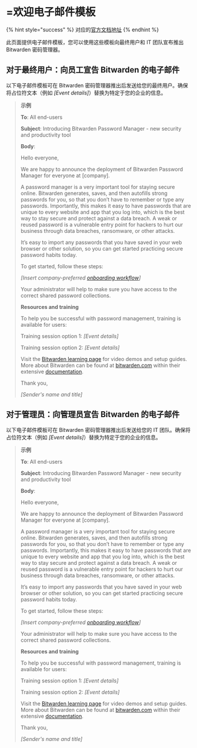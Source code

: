 # =欢迎电子邮件模板

{% hint style="success" %}
对应的[官方文档地址](https://bitwarden.com/help/welcome-email-templates/)
{% endhint %}

此页面提供电子邮件模板，您可以使用这些模板向最终用户和 IT 团队宣布推出 Bitwarden 密码管理器。

## 对于最终用户：向员工宣告 Bitwarden 的电子邮件 <a href="#to-end-users-email-announcing-bitwarden-to-employees" id="to-end-users-email-announcing-bitwarden-to-employees"></a>

以下电子邮件模板可在 Bitwarden 密码管理器推出后发送给您的最终用户。确保将占位符文本（例如 _\[Event details]_）替换为特定于您的企业的信息。

> **示例**
>
> **To**: All end-users
>
> **Subject**: Introducing Bitwarden Password Manager - new security and productivity tool
>
> **Body**:
>
> Hello everyone,
>
> We are happy to announce the deployment of Bitwarden Password Manager for everyone at \[company].
>
> A password manager is a very important tool for staying secure online. Bitwarden generates, saves, and then autofills strong passwords for you, so that you don’t have to remember or type any passwords. Importantly, this makes it easy to have passwords that are unique to every website and app that you log into, which is the best way to stay secure and protect against a data breach. A weak or reused password is a vulnerable entry point for hackers to hurt our business through data breaches, ransomware, or other attacks.
>
> It’s easy to import any passwords that you have saved in your web browser or other solution, so you can get started practicing secure password habits today.
>
> To get started, follow these steps:
>
> _\[Insert company-preferred_ [_onboarding workflow_](https://bitwarden.com/help/onboarding-workflows/)_]_
>
> Your administrator will help to make sure you have access to the correct shared password collections.
>
> **Resources and training**
>
> To help you be successful with password management, training is available for users:
>
> Training session option 1: _\[Event details]_
>
> Training session option 2: _\[Event details]_
>
> Visit the [Bitwarden learning page](https://bitwarden.com/learning/getting-started-password-manager/) for video demos and setup guides. More about Bitwarden can be found at [bitwarden.com](https://bitwarden.com/) within their extensive [documentation](https://bitwarden.com/help/).
>
> Thank you,
>
> _\[Sender's name and title]_

## 对于管理员：向管理员宣告 Bitwarden 的电子邮件 <a href="#to-admins-email-announcing-bitwarden-to-administrators" id="to-admins-email-announcing-bitwarden-to-administrators"></a>

以下电子邮件模板可在 Bitwarden 密码管理器推出后发送给您的 IT 团队。确保将占位符文本（例如 _\[Event details]_）替换为特定于您的企业的信息。

> **示例**
>
> **To**: All end-users
>
> **Subject**: Introducing Bitwarden Password Manager - new security and productivity tool
>
> **Body**:
>
> Hello everyone,
>
> We are happy to announce the deployment of Bitwarden Password Manager for everyone at \[company].
>
> A password manager is a very important tool for staying secure online. Bitwarden generates, saves, and then autofills strong passwords for you, so that you don’t have to remember or type any passwords. Importantly, this makes it easy to have passwords that are unique to every website and app that you log into, which is the best way to stay secure and protect against a data breach. A weak or reused password is a vulnerable entry point for hackers to hurt our business through data breaches, ransomware, or other attacks.
>
> It’s easy to import any passwords that you have saved in your web browser or other solution, so you can get started practicing secure password habits today.
>
> To get started, follow these steps:
>
> _\[Insert company-preferred_ [_onboarding workflow_](https://bitwarden.com/help/onboarding-workflows/)_]_
>
> Your administrator will help to make sure you have access to the correct shared password collections.
>
> **Resources and training**
>
> To help you be successful with password management, training is available for users:
>
> Training session option 1: _\[Event details]_
>
> Training session option 2: _\[Event details]_
>
> Visit the [Bitwarden learning page](https://bitwarden.com/learning/getting-started-password-manager/) for video demos and setup guides. More about Bitwarden can be found at [bitwarden.com](https://bitwarden.com/) within their extensive [documentation](https://bitwarden.com/help/).
>
> Thank you,
>
> _\[Sender's name and title]_
